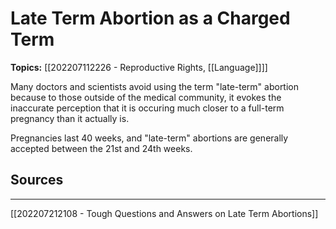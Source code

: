 # Late Term Abortion as a Charged Term
**Topics:** [[202207112226 - Reproductive Rights, [[Language]]]]

Many doctors and scientists avoid using the term "late-term" abortion because to those outside of the medical community, it evokes the inaccurate perception that it is occuring much closer to a full-term pregnancy than it actually is. 

Pregnancies last 40 weeks, and "late-term" abortions are generally accepted between the 21st and 24th weeks. 

## Sources
--- 
[[202207212108 - Tough Questions and Answers on Late Term Abortions]]